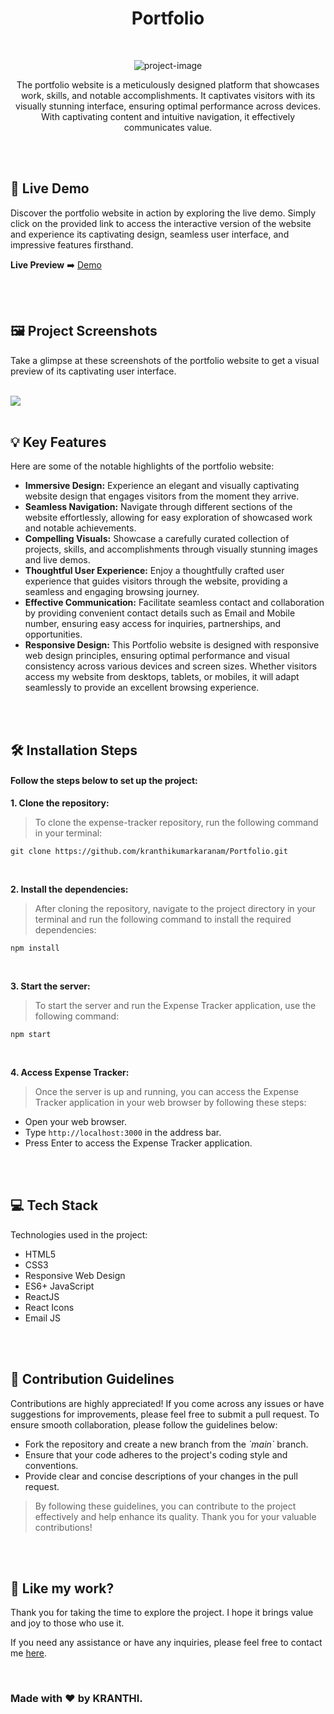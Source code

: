 <h1 align="center" id="title">Portfolio</h1>

<br>

<p align="center"><img src="https://socialify.git.ci/kranthikumarkaranam/Portfolio/image?description=1&amp;descriptionEditable=Showcasing%20Skills%20and%20Achievements%3A%20Building%20a%20Professional%20Portfolio&amp;font=Raleway&amp;language=1&amp;name=1&amp;owner=1&amp;pattern=Signal&amp;theme=Auto" alt="project-image"></p>

<p align="center" id="description" >The portfolio website is a meticulously designed platform that showcases work, skills, and notable accomplishments. It captivates visitors with its visually stunning interface, ensuring optimal performance across devices. With captivating content and intuitive navigation, it effectively communicates value.</p>

<br>
<br>

<h2>🚀 Live Demo</h2>

<p>Discover the portfolio website in action by exploring the live demo. Simply click on the provided link to access the interactive version of the website and experience its captivating design, seamless user interface, and impressive features firsthand.</p>

**Live Preview** ➡️ [Demo](https://kranthi-kumar.netlify.app/)

<br>
<br>

<h2>🖼️ Project Screenshots</h2>

<p>Take a glimpse at these screenshots of the portfolio website to get a visual preview of its captivating user interface.</p>

<br>

<img src="https://raw.githubusercontent.com/kranthikumarkaranam/assets/main/Portfolio.png?token=GHSAT0AAAAAACBJ6QG5VHU35NPZR4IVELO2ZDQGKIA" width="auto" height="auto">
  
<br>
<br>

<h2>💡 Key Features</h2>

Here are some of the notable highlights of the portfolio website:

* __Immersive Design:__ Experience an elegant and visually captivating website design that engages visitors from the moment they arrive.
* __Seamless Navigation:__ Navigate through different sections of the website effortlessly, allowing for easy exploration of showcased work and notable achievements.
* __Compelling Visuals:__ Showcase a carefully curated collection of projects, skills, and accomplishments through visually stunning images and live demos.
* __Thoughtful User Experience:__ Enjoy a thoughtfully crafted user experience that guides visitors through the website, providing a seamless and engaging browsing journey.
* __Effective Communication:__ Facilitate seamless contact and collaboration by providing convenient contact details such as Email and Mobile number, ensuring easy access for inquiries, partnerships, and opportunities.
* __Responsive Design:__ This Portfolio website is designed with responsive web design principles, ensuring optimal performance and visual consistency across various devices and screen sizes. Whether visitors access my website from desktops, tablets, or mobiles, it will adapt seamlessly to provide an excellent browsing experience.

<br>
<br>

<h2>🛠️ Installation Steps</h2>
<h4>Follow the steps below to set up the project:</h4>

<p style="font-weight: bold;">1. Clone the repository:</p>

> To clone the expense-tracker repository, run the following command in your terminal:

```
git clone https://github.com/kranthikumarkaranam/Portfolio.git
```

<br>

<p style="font-weight: bold;">2. Install the dependencies:</p>

> After cloning the repository, navigate to the project directory in your terminal and run the following command to install the required dependencies:

```
npm install
```

<br>

<p style="font-weight: bold;">3. Start the server:</p>

> To start the server and run the Expense Tracker application, use the following command:


```
npm start
```

<br>

<p style="font-weight: bold;">4. Access Expense Tracker:</p>

> Once the server is up and running, you can access the Expense Tracker application in your web browser by following these steps:

* Open your web browser.
* Type `http://localhost:3000` in the address bar.
* Press Enter to access the Expense Tracker application.

<br>
<br>

<h2>💻 Tech Stack</h2>

Technologies used in the project:

* HTML5
* CSS3
* Responsive Web Design
* ES6+ JavaScript
* ReactJS
* React Icons
* Email JS

<br>
<br>

<h2>🍰 Contribution Guidelines</h2>

Contributions are highly appreciated! If you come across any issues or have suggestions for improvements, please feel free to submit a pull request. To ensure smooth collaboration, please follow the guidelines below:

* Fork the repository and create a new branch from the _\`main\`_ branch.
* Ensure that your code adheres to the project's coding style and conventions.
* Provide clear and concise descriptions of your changes in the pull request.

> By following these guidelines, you can contribute to the project effectively and help enhance its quality. Thank you for your valuable contributions!

<br>
<br>

<h2>💖 Like my work?</h2>

<P>Thank you for taking the time to explore the project. I hope it brings value and joy to those who use it.</P>

<p>If you need any assistance or have any inquiries, please feel free to contact me <a href="mailto:2019271@iiitdmj.ac.in" target="_blank" rel="noopener noreferrer">here</a>.</p>

<br>

<h3>Made with ❤️ by KRANTHI.</h3>

<br>
